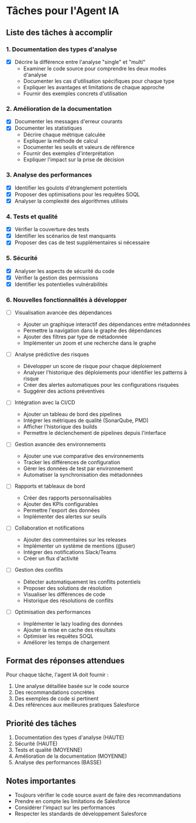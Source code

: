 # Tâches pour l'Agent IA

## Liste des tâches à accomplir

### 1. Documentation des types d'analyse
- [x] Décrire la différence entre l'analyse "single" et "multi"
  - Examiner le code source pour comprendre les deux modes d'analyse
  - Documenter les cas d'utilisation spécifiques pour chaque type
  - Expliquer les avantages et limitations de chaque approche
  - Fournir des exemples concrets d'utilisation

### 2. Amélioration de la documentation
- [x] Documenter les messages d'erreur courants
- [x] Documenter les statistiques
  - Décrire chaque métrique calculée
  - Expliquer la méthode de calcul
  - Documenter les seuils et valeurs de référence
  - Fournir des exemples d'interprétation
  - Expliquer l'impact sur la prise de décision

### 3. Analyse des performances
- [x] Identifier les goulots d'étranglement potentiels
- [x] Proposer des optimisations pour les requêtes SOQL
- [x] Analyser la complexité des algorithmes utilisés

### 4. Tests et qualité
- [x] Vérifier la couverture des tests
- [x] Identifier les scénarios de test manquants
- [x] Proposer des cas de test supplémentaires si nécessaire

### 5. Sécurité
- [x] Analyser les aspects de sécurité du code
- [x] Vérifier la gestion des permissions
- [x] Identifier les potentielles vulnérabilités

### 6. Nouvelles fonctionnalités à développer
- [ ] Visualisation avancée des dépendances
  - Ajouter un graphique interactif des dépendances entre métadonnées
  - Permettre la navigation dans le graphe des dépendances
  - Ajouter des filtres par type de métadonnée
  - Implémenter un zoom et une recherche dans le graphe

- [ ] Analyse prédictive des risques
  - Développer un score de risque pour chaque déploiement
  - Analyser l'historique des déploiements pour identifier les patterns à risque
  - Créer des alertes automatiques pour les configurations risquées
  - Suggérer des actions préventives

- [ ] Intégration avec la CI/CD
  - Ajouter un tableau de bord des pipelines
  - Intégrer les métriques de qualité (SonarQube, PMD)
  - Afficher l'historique des builds
  - Permettre le déclenchement de pipelines depuis l'interface

- [ ] Gestion avancée des environnements
  - Ajouter une vue comparative des environnements
  - Tracker les différences de configuration
  - Gérer les données de test par environnement
  - Automatiser la synchronisation des métadonnées

- [ ] Rapports et tableaux de bord
  - Créer des rapports personnalisables
  - Ajouter des KPIs configurables
  - Permettre l'export des données
  - Implémenter des alertes sur seuils

- [ ] Collaboration et notifications
  - Ajouter des commentaires sur les releases
  - Implémenter un système de mentions (@user)
  - Intégrer des notifications Slack/Teams
  - Créer un flux d'activité

- [ ] Gestion des conflits
  - Détecter automatiquement les conflits potentiels
  - Proposer des solutions de résolution
  - Visualiser les différences de code
  - Historique des résolutions de conflits

- [ ] Optimisation des performances
  - Implémenter le lazy loading des données
  - Ajouter la mise en cache des résultats
  - Optimiser les requêtes SOQL
  - Améliorer les temps de chargement

## Format des réponses attendues

Pour chaque tâche, l'agent IA doit fournir :
1. Une analyse détaillée basée sur le code source
2. Des recommandations concrètes
3. Des exemples de code si pertinent
4. Des références aux meilleures pratiques Salesforce

## Priorité des tâches

1. Documentation des types d'analyse (HAUTE)
2. Sécurité (HAUTE)
3. Tests et qualité (MOYENNE)
4. Amélioration de la documentation (MOYENNE)
5. Analyse des performances (BASSE)

## Notes importantes

- Toujours vérifier le code source avant de faire des recommandations
- Prendre en compte les limitations de Salesforce
- Considérer l'impact sur les performances
- Respecter les standards de développement Salesforce